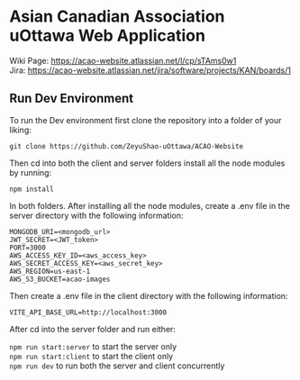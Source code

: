 # Asian Canadian Association uOttawa Web Application
Wiki Page: https://acao-website.atlassian.net/l/cp/sTAms0w1<br>
Jira: https://acao-website.atlassian.net/jira/software/projects/KAN/boards/1

## Run Dev Environment
To run the Dev environment first clone the repository into a folder of your liking:

`git clone https://github.com/ZeyuShao-uOttawa/ACAO-Website`

Then cd into both the client and server folders install all the node modules by running:

`npm install`

In both folders. After installing all the node modules, create a .env file in the server directory with the following information:

`MONGODB_URI=<mongodb_url>` <br>
`JWT_SECRET=<JWT_token>` <br>
`PORT=3000` <br>
`AWS_ACCESS_KEY_ID=<aws_access_key>` <br>
`AWS_SECRET_ACCESS_KEY=<aws_secret_key>` <br> 
`AWS_REGION=us-east-1` <br>
`AWS_S3_BUCKET=acao-images` <br>

Then create a .env file in the client directory with the following information:

`VITE_API_BASE_URL=http://localhost:3000`<br>

After cd into the server folder and run either:

`npm run start:server` to start the server only<br>
`npm run start:client` to start the client only<br>
`npm run dev` to run both the server and client concurrently<br>
